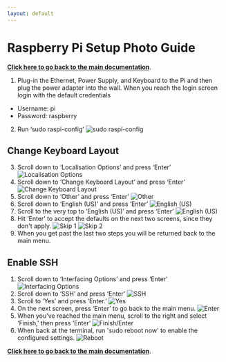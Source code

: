 ```yaml
---
layout: default
---
```

# Raspberry Pi Setup Photo Guide
[**Click here to go back to the main documentation**](index).
1. Plug-in the Ethernet, Power Supply, and Keyboard to the Pi and then plug the power adapter into the wall. When you reach the login screen login with the default credentials
  * Username: pi
  * Password: raspberry
2. Run ‘sudo raspi-config’
![sudo raspi-config](https://raw.githubusercontent.com/MBRO95/PortableCellNetwork/master/Pi%20Startup/1.JPG "sudo raspi-config")
## Change Keyboard Layout
3. Scroll down to ‘Localisation Options’ and press ‘Enter’
![Localisation Options](https://raw.githubusercontent.com/MBRO95/PortableCellNetwork/master/Pi%20Startup/2.JPG "Localisation Options")
4. Scroll down to ‘Change Keyboard Layout’ and press ‘Enter’
![Change Keyboard Layout](https://raw.githubusercontent.com/MBRO95/PortableCellNetwork/master/Pi%20Startup/3.JPG "Change Keyboard Layout")
5. Scroll down to ‘Other’ and press ‘Enter’
![Other](https://raw.githubusercontent.com/MBRO95/PortableCellNetwork/master/Pi%20Startup/4.JPG "Other")
6. Scroll down to ‘English (US)’ and press ‘Enter’
![English (US)](https://raw.githubusercontent.com/MBRO95/PortableCellNetwork/master/Pi%20Startup/5.JPG "English (US)")
7. Scroll to the very top to ‘English (US)’ and press ‘Enter’
![English (US)](https://raw.githubusercontent.com/MBRO95/PortableCellNetwork/master/Pi%20Startup/6.JPG "English (US)")
8. Hit ‘Enter’ to accept the defaults on the next two screens, since they don't apply.
![Skip 1](https://raw.githubusercontent.com/MBRO95/PortableCellNetwork/master/Pi%20Startup/7.JPG "Skip 1")
![Skip 2](https://raw.githubusercontent.com/MBRO95/PortableCellNetwork/master/Pi%20Startup/8.JPG "Skip 2")
9. When you get past the last two steps you will be returned back to the main menu.

## Enable SSH
1. Scroll down to ‘Interfacing Options’ and press ‘Enter’
![Interfacing Options](https://raw.githubusercontent.com/MBRO95/PortableCellNetwork/master/Pi%20Startup/9.JPG "Interfacing Options")
2. Scroll down to ‘SSH’ and press ‘Enter’
![SSH](https://raw.githubusercontent.com/MBRO95/PortableCellNetwork/master/Pi%20Startup/10.JPG "SSH")
3. Scroll to ‘Yes’ and press ‘Enter.’
![Yes](https://raw.githubusercontent.com/MBRO95/PortableCellNetwork/master/Pi%20Startup/11.JPG "Yes")
4. On the next screen, press ‘Enter’ to go back to the main menu.
![Enter](https://raw.githubusercontent.com/MBRO95/PortableCellNetwork/master/Pi%20Startup/12.JPG "Enter")
5. When you've reached the main menu, scroll to the right and select ‘Finish,’ then press ‘Enter'
![Finish/Enter](https://raw.githubusercontent.com/MBRO95/PortableCellNetwork/master/Pi%20Startup/13.JPG "Finish/Enter")
6. When back at the terminal, run 'sudo reboot now' to enable the configured settings.
![Reboot](https://raw.githubusercontent.com/MBRO95/PortableCellNetwork/master/Pi%20Startup/14.JPG "Reboot")

[**Click here to go back to the main documentation**](index).